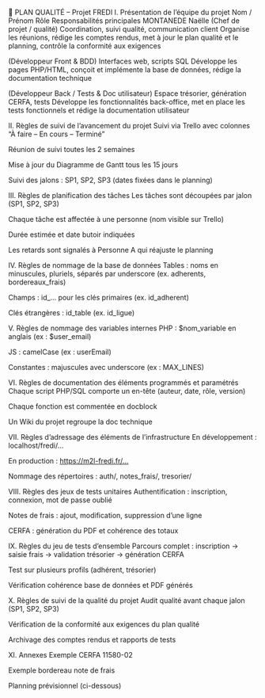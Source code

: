 📝 PLAN QUALITÉ – Projet FREDI
I. Présentation de l’équipe du projet
Nom / Prénom
Rôle
Responsabilités principales
MONTANEDE Naëlle (Chef de projet / qualité)
Coordination, suivi qualité, communication client
Organise les réunions, rédige les comptes rendus, met à jour le plan qualité et le planning, contrôle la conformité aux exigences

(Développeur Front & BDD)
Interfaces web, scripts SQL
Développe les pages PHP/HTML, conçoit et implémente la base de données, rédige la documentation technique

(Développeur Back / Tests & Doc utilisateur)
Espace trésorier, génération CERFA, tests
Développe les fonctionnalités back-office, met en place les tests fonctionnels et rédige la documentation utilisateur


II. Règles de suivi de l’avancement du projet
Suivi via Trello avec colonnes “À faire – En cours – Terminé”


Réunion de suivi toutes les 2 semaines


Mise à jour du Diagramme de Gantt tous les 15 jours


Suivi des jalons : SP1, SP2, SP3 (dates fixées dans le planning)


III. Règles de planification des tâches
Les tâches sont découpées par jalon (SP1, SP2, SP3)


Chaque tâche est affectée à une personne (nom visible sur Trello)


Durée estimée et date butoir indiquées


Les retards sont signalés à Personne A qui réajuste le planning


IV. Règles de nommage de la base de données
Tables : noms en minuscules, pluriels, séparés par underscore (ex. adherents, bordereaux_frais)


Champs : id_… pour les clés primaires (ex. id_adherent)


Clés étrangères : id_table (ex. id_ligue)


V. Règles de nommage des variables internes
PHP : $nom_variable en anglais (ex : $user_email)


JS : camelCase (ex : userEmail)


Constantes : majuscules avec underscore (ex : MAX_LINES)


VI. Règles de documentation des éléments programmés et paramétrés
Chaque script PHP/SQL comporte un en-tête (auteur, date, rôle, version)


Chaque fonction est commentée en docblock


Un Wiki du projet regroupe la doc technique


VII. Règles d’adressage des éléments de l’infrastructure
En développement : localhost/fredi/…


En production : https://m2l-fredi.fr/…


Nommage des répertoires : auth/, notes_frais/, tresorier/


VIII. Règles des jeux de tests unitaires
Authentification : inscription, connexion, mot de passe oublié


Notes de frais : ajout, modification, suppression d’une ligne


CERFA : génération du PDF et cohérence des totaux


IX. Règles du jeu de tests d’ensemble
Parcours complet : inscription → saisie frais → validation trésorier → génération CERFA


Test sur plusieurs profils (adhérent, trésorier)


Vérification cohérence base de données et PDF générés


X. Règles de suivi de la qualité du projet
Audit qualité avant chaque jalon (SP1, SP2, SP3)


Vérification de la conformité aux exigences du plan qualité


Archivage des comptes rendus et rapports de tests


XI. Annexes
Exemple CERFA 11580-02


Exemple bordereau note de frais


Planning prévisionnel (ci-dessous)

